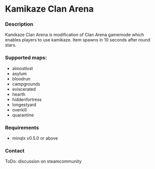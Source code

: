 # Kamikaze Clan Arena

### Description
Kamikaze Clan Arena is modification of Clan Arena gamemode which enables players to use kamikaze. Item spawns in 10 seconds after round stars.

### Supported maps:
- almostlost
- asylum
- bloodrun
- campgrounds
- eviscerated
- hearth
- hiddenfortress
- longestyard
- overkill
- quarantine

### Requirements
- minqlx v0.5.0 or above

### Contact
ToDo: discussion on steamcommunity
